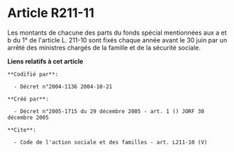 # Article R211-11

Les montants de chacune des parts du fonds spécial mentionnées aux a et b du 1° de l'article L. 211-10 sont fixés chaque
année avant le 30 juin par un arrêté des ministres chargés de la famille et de la sécurité sociale.

**Liens relatifs à cet article**

	**Codifié par**:

	  - Décret n°2004-1136 2004-10-21

	**Créé par**:

	  - Décret n°2005-1715 du 29 décembre 2005 - art. 1 () JORF 30 décembre 2005

	**Cite**:

	  - Code de l'action sociale et des familles - art. L211-10 (V)
